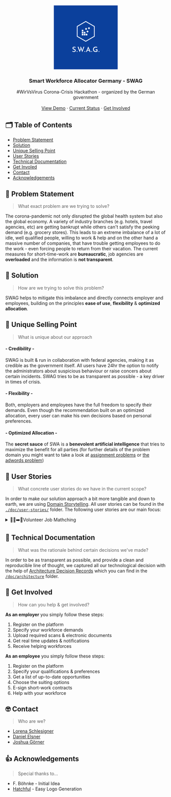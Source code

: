 <!-- LOGO -->
<br />
<p align="center">
    <img src="images/logo-swag.png" alt="Logo" width="200" height="200">
  <h3 align="center">Smart Workforce Allocator Germany - SWAG</h3>

  <p align="center">
    #WirVsVirus Corona-Crisis Hackathon - organized by the German government
    <br />
    <br />
    <a href="">View Demo</a>
    ·
    <a href="https://github.com/jgoerner/corona-hackathon/projects/1">Current Status</a>
    ·
    <a href="https://github.com/jgoerner/corona-hackathon/issues/new?assignees=&labels=&template=workpackage.md&title=">Get Involved</a>
  </p>
</p>

## 🗂 Table of Contents

* [Problem Statement](#-problem-statement)
* [Solution](#-solution)
* [Unique Selling Point](#-unique-selling-point)
* [User Stories](#-user-stories)
* [Technical Documentation](#-technical-documentation)
* [Get Involed](#-get-involved)
* [Contact](#-contact)
* [Acknowledgements](#-acknowledgements)

## 🤯 Problem Statement
> What exact problem are we trying to solve?

The corona-pandemic not only disrupted the global health system but also the global economy.
A variety of industry branches (e.g. hotels, travel agencies, etc) are getting bankrupt while others can't satisfy the peeking demand (e.g. grocery stores).
This leads to an extreme imbalance of a lot of idle, well qualified people, willing to work & help and on the other hand a massive number of companies, that have trouble getting employees to do the work - even forcing people to return from their vacation.
The current measures for short-time-work are **bureaucratic**, job agencies are **overloaded** and the information is **not transparent**.

## 🚀 Solution
> How are we trying to solve this problem?

SWAG helps to mitigate this imbalance and directly connects employer and employees, building on the principles **ease of use**, **flexibility** & **optimized allocation**.

## 🧪 Unique Selling Point
> What is unique about our approach

#### - Credibility -
SWAG is built & run in collaboration with federal agencies, making it as credible as the government itself.
All users have  24hr the option to notify the administrators about suspicious behaviour or raise concers about certain incidents.
SWAG tries to be as transparent as possible - a key driver in times of crisis.

#### - Flexibility  -
Both, employers and employees have the full freedom to specify their demands.
Even though the recommendation built on an optimized allocation, every user can make his own decisions based on personal preferences.

#### - Optimized Allocation -
The **secret sauce** of SWA is a **benevolent artificial intelligence** that tries to maximize the benefit for all parties (for further details of the problem domain you might want to take a look at [assignment problems](https://en.wikipedia.org/wiki/Assignment_problem) or [the adwords problem](http://infolab.stanford.edu/~ullman/mmds/ch8.pdf))

## 🦄 User Stories
> What concrete user stories do we have in the current scope?

In order to make our solution approach a bit more tangible and down to earth, we are using [Domain Storytelling](https://domainstorytelling.org/).
All user stories can be found in the [`./doc/user-stories/`](./doc/user-stories) folder.
The following user stories are our main focus:

<details><summary>🙋‍♂️➡️🧰Volunteer Job Mathching </summary>
<p>
<img src="./doc/user-stories/img/user-job-matching_2020-03-20.png" style="width:80%" />
</p>
</details>


## 📑 Technical Documentation
> What was the rationale behind certain decisions we've made?

In order to be as transparent as possible, and provide a clean and reproducible line of thought, we captured all our technological decision with the help of [Architecture Decision Records](https://github.com/joelparkerhenderson/architecture_decision_record) which you can find in the [`/doc/architecture`](./doc/architecture) folder.

## 💪 Get Involved
> How can you help & get involved?

**As an employer** you simply follow these steps:
1. Register on the platform
2. Specify your workforce demands
3. Upload required scans & electronic documents
4. Get real time updates & notifications
5. Receive helping workforces


**As an employee** you simply follow these steps:
1. Register on the platform
2. Specify your qualifications & preferences
3. Get a list of up-to-date opportunities
4. Choose the suiting options
5. E-sign short-work contracts
6. Help with your workforce


## 🤓 Contact
> Who are we?

- [Lorena Schlesigner](https://github.com/lschlesinger)
- [Daniel Elsner](https://github.com/delsner)
- [Joshua Görner](https://github.com/jgoerner)
 
 ## 👍 Acknowledgements
 > Special thanks to...
 - F. Böhnke - Initial Idea
 - [Hatchful](https://hatchful.shopify.com/) - Easy Logo Generation
